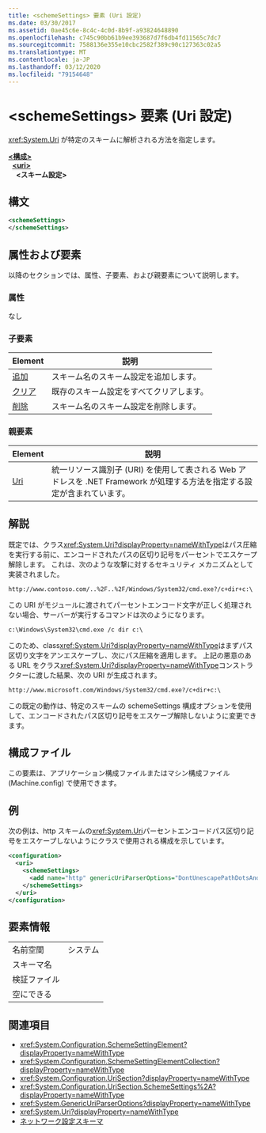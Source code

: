 ```yaml
---
title: <schemeSettings> 要素 (Uri 設定)
ms.date: 03/30/2017
ms.assetid: 0ae45c6e-8c4c-4c0d-8b9f-a93824648890
ms.openlocfilehash: c745c90bb61b9ee393687d7f6db4fd11565c7dc7
ms.sourcegitcommit: 7588136e355e10cbc2582f389c90c127363c02a5
ms.translationtype: MT
ms.contentlocale: ja-JP
ms.lasthandoff: 03/12/2020
ms.locfileid: "79154648"
---
```

# <a name="schemesettings-element-uri-settings"></a>\<schemeSettings> 要素 (Uri 設定)
<xref:System.Uri> が特定のスキームに解析される方法を指定します。  
  
[**\<構成>**](../configuration-element.md)  
&nbsp;&nbsp;[**\<uri>**](uri-element-uri-settings.md)  
&nbsp;&nbsp;&nbsp;&nbsp;**\<スキーム設定>**  
  
## <a name="syntax"></a>構文  
  
```xml  
<schemeSettings>
</schemeSettings>  
```  
  
## <a name="attributes-and-elements"></a>属性および要素  
 以降のセクションでは、属性、子要素、および親要素について説明します。  
  
### <a name="attributes"></a>属性  
 なし  
  
### <a name="child-elements"></a>子要素  
  
|**Element**|**説明**|  
|-----------------|---------------------|  
|[追加](add-element-for-schemesettings-uri-settings.md)|スキーム名のスキーム設定を追加します。|  
|[クリア](clear-element-for-schemesettings-uri-settings.md)|既存のスキーム設定をすべてクリアします。|  
|[削除](remove-element-for-schemesettings-uri-settings.md)|スキーム名のスキーム設定を削除します。|  
  
### <a name="parent-elements"></a>親要素  
  
|**Element**|**説明**|  
|-----------------|---------------------|  
|[Uri](uri-element-uri-settings.md)|統一リソース識別子 (URI) を使用して表される Web アドレスを .NET Framework が処理する方法を指定する設定が含まれています。|  
  
## <a name="remarks"></a>解説  
 既定では、クラス<xref:System.Uri?displayProperty=nameWithType>はパス圧縮を実行する前に、エンコードされたパスの区切り記号をパーセントでエスケープ解除します。 これは、次のような攻撃に対するセキュリティ メカニズムとして実装されました。  
  
 `http://www.contoso.com/..%2F..%2F/Windows/System32/cmd.exe?/c+dir+c:\`  
  
 この URI がモジュールに渡されてパーセントエンコード文字が正しく処理されない場合、サーバーが実行するコマンドは次のようになります。  
  
 `c:\Windows\System32\cmd.exe /c dir c:\`  
  
 このため、class<xref:System.Uri?displayProperty=nameWithType>はまずパス区切り文字をアンエスケープし、次にパス圧縮を適用します。 上記の悪意のある URL をクラス<xref:System.Uri?displayProperty=nameWithType>コンストラクターに渡した結果、次の URI が生成されます。  
  
 `http://www.microsoft.com/Windows/System32/cmd.exe?/c+dir+c:\`  
  
 この既定の動作は、特定のスキームの schemeSettings 構成オプションを使用して、エンコードされたパス区切り記号をエスケープ解除しないように変更できます。  
  
## <a name="configuration-files"></a>構成ファイル  
 この要素は、アプリケーション構成ファイルまたはマシン構成ファイル (Machine.config) で使用できます。  
  
## <a name="example"></a>例  
 次の例は、http スキームの<xref:System.Uri>パーセントエンコードパス区切り記号をエスケープしないようにクラスで使用される構成を示しています。  
  
```xml  
<configuration>  
  <uri>  
    <schemeSettings>  
      <add name="http" genericUriParserOptions="DontUnescapePathDotsAndSlashes"/>  
    </schemeSettings>  
  </uri>  
</configuration>  
```  
  
## <a name="element-information"></a>要素情報  
  
|||
|-|-|  
|名前空間|システム|  
|スキーマ名||  
|検証ファイル||  
|空にできる||  
  
## <a name="see-also"></a>関連項目

- <xref:System.Configuration.SchemeSettingElement?displayProperty=nameWithType>
- <xref:System.Configuration.SchemeSettingElementCollection?displayProperty=nameWithType>
- <xref:System.Configuration.UriSection?displayProperty=nameWithType>
- <xref:System.Configuration.UriSection.SchemeSettings%2A?displayProperty=nameWithType>
- <xref:System.GenericUriParserOptions?displayProperty=nameWithType>
- <xref:System.Uri?displayProperty=nameWithType>
- [ネットワーク設定スキーマ](index.md)
